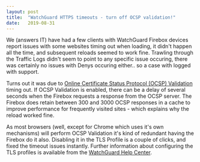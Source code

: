 ```yaml
---
layout: post
title:  "WatchGuard HTTPS timeouts - turn off OCSP validation!"
date:   2019-08-31
---
```


We (answers IT) have had a few clients with WatchGuard Firebox devices report issues with some websites timing out when loading, it didn't happen all the time, and subsequent reloads seemed to work fine. Trawling through the Traffic Logs didn't seem to point to any specific issue occuring, there was certainly no issues with Denys occuring either.. so a case with logged with support.

Turns out it was due to [Online Certificate Status Protocol (OCSP) Validation](https://en.wikipedia.org/wiki/Online_Certificate_Status_Protocol) timing out. If OCSP Validation is enabled, there can be a delay of several seconds when the Firebox requests a response from the OCSP server. The Firebox does retain between 300 and 3000 OCSP responses in a cache to improve performance for frequently visited sites - which explains why the reload worked fine.

As most browsers (well, except for Chrome which uses it's own mechanisms) will perform OCSP Validation it's kind of redundant having the Firebox do it also. Disabling it in the TLS Profile is a couple of clicks, and fixed the timeout issues instantly. Further information about configuring the TLS profiles is available from the [WatchGuard Help Center](https://www.watchguard.com/help/docs/help-center/en-US/Content/en-US/Fireware/proxies/general/tls_profiles_about_c.html).

